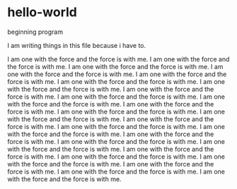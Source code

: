 # hello-world
beginning program

I am writing things in this file because i have to.

I am one with the force and the force is with me. I am one with the force and the force is with me. I am one with the force and the force is with me. I am one with the force and the force is with me. I am one with the force and the force is with me. I am one with the force and the force is with me. I am one with the force and the force is with me. I am one with the force and the force is with me. I am one with the force and the force is with me. I am one with the force and the force is with me. I am one with the force and the force is with me. I am one with the force and the force is with me. I am one with the force and the force is with me. I am one with the force and the force is with me. I am one with the force and the force is with me. I am one with the force and the force is with me. I am one with the force and the force is with me. I am one with the force and the force is with me. I am one with the force and the force is with me. I am one with the force and the force is with me. I am one with the force and the force is with me. I am one with the force and the force is with me. I am one with the force and the force is with me. I am one with the force and the force is with me. I am one with the force and the force is with me.
